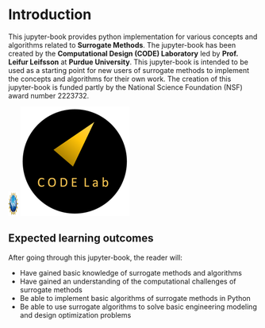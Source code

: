 # Introduction
This jupyter-book provides python implementation for various concepts and algorithms related to **Surrogate Methods**. The jupyter-book has been created by the **Computational Design (CODE) Laboratory** led by **Prof. Leifur Leifsson** at **Purdue University**. This jupyter-book is intended to be used as a starting point for new users of surrogate methods to implement the concepts and algorithms for their own work. The creation of this jupyter-book is funded partly by the National Science Foundation (NSF) award number 2223732. 

<img src="images/nsf_logo.png" height = "50" width="20"/> ![CODE Lab logo](images/codelablogo.png)

## Expected learning outcomes
After going through this jupyter-book, the reader will:
+ Have gained basic knowledge of surrogate methods and algorithms
+ Have gained an understanding of the computational challenges of surrogate methods
+ Be able to implement basic algorithms of surrogate methods in Python
+ Be able to use surrogate algorithms to solve basic engineering modeling and design optimization problems

